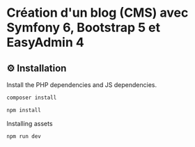 # Création d'un blog (CMS) avec Symfony 6, Bootstrap 5 et EasyAdmin 4

⚙️ Installation
--------------
Install the PHP dependencies and JS dependencies.
```sh
composer install
```
```sh
npm install
```
Installing assets
```sh
npm run dev
```
